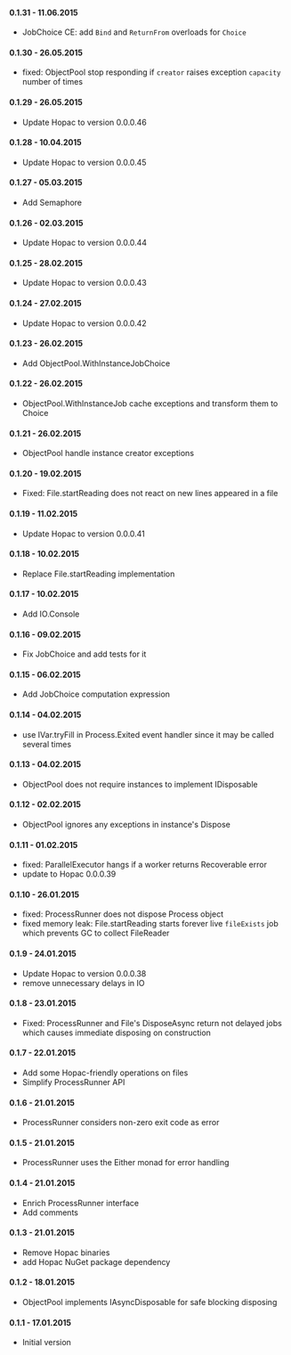 #### 0.1.31 - 11.06.2015
* JobChoice CE: add `Bind` and `ReturnFrom` overloads for `Choice`

#### 0.1.30 - 26.05.2015
* fixed: ObjectPool stop responding if `creator` raises exception `capacity` number of times

#### 0.1.29 - 26.05.2015
* Update Hopac to version 0.0.0.46

#### 0.1.28 - 10.04.2015
* Update Hopac to version 0.0.0.45

#### 0.1.27 - 05.03.2015
* Add Semaphore

#### 0.1.26 - 02.03.2015
* Update Hopac to version 0.0.0.44

#### 0.1.25 - 28.02.2015
* Update Hopac to version 0.0.0.43

#### 0.1.24 - 27.02.2015
* Update Hopac to version 0.0.0.42

#### 0.1.23 - 26.02.2015
* Add ObjectPool.WithInstanceJobChoice

#### 0.1.22 - 26.02.2015
* ObjectPool.WithInstanceJob cache exceptions and transform them to Choice

#### 0.1.21 - 26.02.2015
* ObjectPool handle instance creator exceptions

#### 0.1.20 - 19.02.2015
* Fixed: File.startReading does not react on new lines appeared in a file

#### 0.1.19 - 11.02.2015
* Update Hopac to version 0.0.0.41

#### 0.1.18 - 10.02.2015
* Replace File.startReading implementation

#### 0.1.17 - 10.02.2015
* Add IO.Console

#### 0.1.16 - 09.02.2015
* Fix JobChoice and add tests for it

#### 0.1.15 - 06.02.2015
* Add JobChoice computation expression

#### 0.1.14 - 04.02.2015
* use IVar.tryFill in Process.Exited event handler since it may be called several times

#### 0.1.13 - 04.02.2015
* ObjectPool does not require instances to implement IDisposable

#### 0.1.12 - 02.02.2015
* ObjectPool ignores any exceptions in instance's Dispose

#### 0.1.11 - 01.02.2015
* fixed: ParallelExecutor hangs if a worker returns Recoverable error
* update to Hopac 0.0.0.39

#### 0.1.10 - 26.01.2015
* fixed: ProcessRunner does not dispose Process object
* fixed memory leak: File.startReading starts forever live `fileExists` job which prevents GC to collect FileReader

#### 0.1.9 - 24.01.2015
* Update Hopac to version 0.0.0.38
* remove unnecessary delays in IO

#### 0.1.8 - 23.01.2015
* Fixed: ProcessRunner and File's DisposeAsync return not delayed jobs which causes immediate disposing on construction

#### 0.1.7 - 22.01.2015
* Add some Hopac-friendly operations on files
* Simplify ProcessRunner API

#### 0.1.6 - 21.01.2015
* ProcessRunner considers non-zero exit code as error

#### 0.1.5 - 21.01.2015
* ProcessRunner uses the Either monad for error handling

#### 0.1.4 - 21.01.2015
* Enrich ProcessRunner interface
* Add comments

#### 0.1.3 - 21.01.2015
* Remove Hopac binaries
* add Hopac NuGet package dependency

#### 0.1.2 - 18.01.2015
* ObjectPool implements IAsyncDisposable for safe blocking disposing

#### 0.1.1 - 17.01.2015
* Initial version
